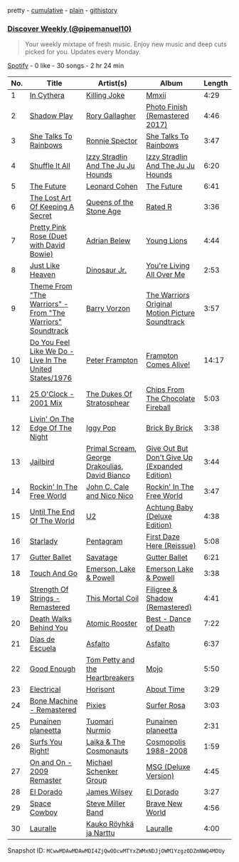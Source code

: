 pretty - [cumulative](/playlists/cumulative/37i9dQZEVXcKbRenf7f0wN.md) - [plain](/playlists/plain/37i9dQZEVXcKbRenf7f0wN) - [githistory](https://github.githistory.xyz/mackorone/spotify-playlist-archive/blob/main/playlists/plain/37i9dQZEVXcKbRenf7f0wN)

### [Discover Weekly \(@pipemanuel10\)](https://open.spotify.com/playlist/37i9dQZEVXcKbRenf7f0wN)

> Your weekly mixtape of fresh music\. Enjoy new music and deep cuts picked for you\. Updates every Monday.

[Spotify](https://open.spotify.com/user/spotify) - 0 like - 30 songs - 2 hr 24 min

| No. | Title | Artist(s) | Album | Length |
|---|---|---|---|---|
| 1 | [In Cythera](https://open.spotify.com/track/3lnvszqizDuVsyHL6m9iAe) | [Killing Joke](https://open.spotify.com/artist/0Zy4ncr8h1jd7Nzr9946fD) | [Mmxii](https://open.spotify.com/album/0LWjDZP9f3i6GYin68Fc5P) | 4:29 |
| 2 | [Shadow Play](https://open.spotify.com/track/15PTVLJS4Kczhnwl0FWFsh) | [Rory Gallagher](https://open.spotify.com/artist/1kcWyDvrlPUbyxkIoM6pAV) | [Photo Finish \(Remastered 2017\)](https://open.spotify.com/album/6mzKw8PnosDQ2sxsOylICG) | 4:46 |
| 3 | [She Talks To Rainbows](https://open.spotify.com/track/3AqLuBraxHY7qFtLeKTnvY) | [Ronnie Spector](https://open.spotify.com/artist/3ur7kjN4pd94zjUxrFSMDj) | [She Talks To Rainbows](https://open.spotify.com/album/6wHuR0lBrDzziBXmwhduii) | 3:47 |
| 4 | [Shuffle It All](https://open.spotify.com/track/2a8RVoWJUicF6nwBaiBYIB) | [Izzy Stradlin And The Ju Ju Hounds](https://open.spotify.com/artist/2YYSU2AADFjDtqz6gFGDkC) | [Izzy Stradlin And The Ju Ju Hounds](https://open.spotify.com/album/0C5dXQc43DCHdGqTU857Wt) | 6:20 |
| 5 | [The Future](https://open.spotify.com/track/5l8lYrnPEM1ln3J4XaTcy5) | [Leonard Cohen](https://open.spotify.com/artist/5l8VQNuIg0turYE1VtM9zV) | [The Future](https://open.spotify.com/album/7E4FRoU4Pk0WuO1SQMV1Bo) | 6:41 |
| 6 | [The Lost Art Of Keeping A Secret](https://open.spotify.com/track/1RwDsaft1szD0FO3DVEtaT) | [Queens of the Stone Age](https://open.spotify.com/artist/4pejUc4iciQfgdX6OKulQn) | [Rated R](https://open.spotify.com/album/05tJhGl52X4zGe0ySlcBk6) | 3:36 |
| 7 | [Pretty Pink Rose \(Duet with David Bowie\)](https://open.spotify.com/track/06ejjWuJnfvtb71bHlinaM) | [Adrian Belew](https://open.spotify.com/artist/67ACRXvvMXGf3zGJMefM63) | [Young Lions](https://open.spotify.com/album/7L0r2dXQ6EuS2srm199ZcV) | 4:44 |
| 8 | [Just Like Heaven](https://open.spotify.com/track/69u4YVuqKoVp3nZmpyxC8I) | [Dinosaur Jr.](https://open.spotify.com/artist/267VY6GX5LyU5c9M85ECZQ) | [You're Living All Over Me](https://open.spotify.com/album/3peMqhMZ1HT8N4lvSS3GPu) | 2:53 |
| 9 | [Theme From "The Warriors" \- From "The Warriors" Soundtrack](https://open.spotify.com/track/3DRcy1faUJgUNk0eNs7GKU) | [Barry Vorzon](https://open.spotify.com/artist/0ZtTuwrlILsNF0hmwQ2mRK) | [The Warriors Original Motion Picture Soundtrack](https://open.spotify.com/album/3PDBsXfz86WysGX0RAIJ8A) | 3:57 |
| 10 | [Do You Feel Like We Do \- Live In The United States/1976](https://open.spotify.com/track/09bsqnL4l4InaLxbBXT8LX) | [Peter Frampton](https://open.spotify.com/artist/0543y7yrvny4KymoaneT4W) | [Frampton Comes Alive!](https://open.spotify.com/album/1SJZWjxsSbKvSycxDfnwcN) | 14:17 |
| 11 | [25 O'Clock \- 2001 Mix](https://open.spotify.com/track/2XyFyhhWTXaSeOm8F1JFJM) | [The Dukes Of Stratosphear](https://open.spotify.com/artist/1ilhXoWIlGxz3fM4B24mNo) | [Chips From The Chocolate Fireball](https://open.spotify.com/album/46ZRujqytRXcbgloCKA9Q7) | 5:03 |
| 12 | [Livin' On The Edge Of The Night](https://open.spotify.com/track/2oQHrYlOkgh4dZ5v7nAdVG) | [Iggy Pop](https://open.spotify.com/artist/33EUXrFKGjpUSGacqEHhU4) | [Brick By Brick](https://open.spotify.com/album/7i0ZqPj8ggkRo5ZlUMehpX) | 3:38 |
| 13 | [Jailbird](https://open.spotify.com/track/55sWA5wLdxaMz9u68ebS8l) | [Primal Scream](https://open.spotify.com/artist/3wury2nd8idV4GecUg5xze), [George Drakoulias](https://open.spotify.com/artist/7gypIdzrRa5Qn38DR8ounG), [David Bianco](https://open.spotify.com/artist/6ups229w24QPVgpwi1Hha6) | [Give Out But Don't Give Up \(Expanded Edition\)](https://open.spotify.com/album/0j2jLKMZRXxh43wpcm9Ua9) | 3:44 |
| 14 | [Rockin' In The Free World](https://open.spotify.com/track/2ogWo12rGJN4OHFUKtbqFa) | [John C\. Cale and Nico Nico](https://open.spotify.com/artist/5nEg0VLPQdomR06R20xTUG) | [Rockin' In The Free World](https://open.spotify.com/album/7F8EJa5SAUEDVnWJDd6lsw) | 3:47 |
| 15 | [Until The End Of The World](https://open.spotify.com/track/4iiX7axMHcc76BGM0QJEY5) | [U2](https://open.spotify.com/artist/51Blml2LZPmy7TTiAg47vQ) | [Achtung Baby \(Deluxe Edition\)](https://open.spotify.com/album/0ta5VdkJcpdVnNrn7g4cZe) | 4:38 |
| 16 | [Starlady](https://open.spotify.com/track/0L8TqSHRBgNqzMDppy679x) | [Pentagram](https://open.spotify.com/artist/0xybuiDEYo3YuT3fLPaIyE) | [First Daze Here \(Reissue\)](https://open.spotify.com/album/0GM6MDeaoFAFZj2GSnjV6J) | 5:08 |
| 17 | [Gutter Ballet](https://open.spotify.com/track/3re7ymCtZpJAFbbA6RTdwD) | [Savatage](https://open.spotify.com/artist/3N1B1g6JtIgd6ClRkzD4yT) | [Gutter Ballet](https://open.spotify.com/album/16urvobgEwc6QK7ZTtyjNI) | 6:21 |
| 18 | [Touch And Go](https://open.spotify.com/track/2q85IdU5CwM6eXfE9BpPMV) | [Emerson, Lake & Powell](https://open.spotify.com/artist/6Do8N74ifeVxB1hc2cRcko) | [Emerson Lake & Powell](https://open.spotify.com/album/2YKjFHhp52XE2ot0u2GZsh) | 3:38 |
| 19 | [Strength Of Strings \- Remastered](https://open.spotify.com/track/771PoHfzfi4pseTfweKzC7) | [This Mortal Coil](https://open.spotify.com/artist/5OK8j1JnhoBlivN32G7yOO) | [Filigree & Shadow \(Remastered\)](https://open.spotify.com/album/3jxN3IOozWaRBCfhuqu2gu) | 4:41 |
| 20 | [Death Walks Behind You](https://open.spotify.com/track/0alAzVjp5aV0bRwzV9dyiV) | [Atomic Rooster](https://open.spotify.com/artist/6Ix7Hx8Af0jg9X4OfD9sYR) | [Best \- Dance of Death](https://open.spotify.com/album/4hcJsyCgXUgeeilYokg5LE) | 7:22 |
| 21 | [Días de Escuela](https://open.spotify.com/track/5RysTXaBv4Fm6Rhue9hW6i) | [Asfalto](https://open.spotify.com/artist/35O0ZY2fK0SHOrcwkEugK0) | [Asfalto](https://open.spotify.com/album/4NWx6Dcg3BjB2RY2JfXVXc) | 6:37 |
| 22 | [Good Enough](https://open.spotify.com/track/3BFOW7dc6oxzuEPWKsESTI) | [Tom Petty and the Heartbreakers](https://open.spotify.com/artist/4tX2TplrkIP4v05BNC903e) | [Mojo](https://open.spotify.com/album/1x0nxFkOWytBolK91qkUSJ) | 5:50 |
| 23 | [Electrical](https://open.spotify.com/track/3CTIQzmsSsPqI22uwQGq7f) | [Horisont](https://open.spotify.com/artist/1tPw1T8FYkf9GoxQeTzIgU) | [About Time](https://open.spotify.com/album/19V65g2ULvNcjb3R5eMxxh) | 3:29 |
| 24 | [Bone Machine \- Remastered](https://open.spotify.com/track/7ERZgMLgpVhrp2D6JYy02t) | [Pixies](https://open.spotify.com/artist/6zvul52xwTWzilBZl6BUbT) | [Surfer Rosa](https://open.spotify.com/album/50j4Wm1b9hLpSpPIA39Vp9) | 3:03 |
| 25 | [Punainen planeetta](https://open.spotify.com/track/3vQeeyza9CBaMzf7BQAhbK) | [Tuomari Nurmio](https://open.spotify.com/artist/7zBD3u7aYHxNPlLWc5CAdh) | [Punainen planeetta](https://open.spotify.com/album/2d7XKOoq9k6ZaS9beOPl8M) | 2:31 |
| 26 | [Surfs You Right!](https://open.spotify.com/track/3RB3YqLO7eV8VDogl73bLg) | [Laika & The Cosmonauts](https://open.spotify.com/artist/6UmSNX1sClVl8rYnig3t9i) | [Cosmopolis 1988\-2008](https://open.spotify.com/album/6bqafutEdknOXRTPcdGuLC) | 1:59 |
| 27 | [On and On \- 2009 Remaster](https://open.spotify.com/track/52w21TdgoWWs2IwfRnbpu4) | [Michael Schenker Group](https://open.spotify.com/artist/5uSY4FF3dZMCVSkZslKCHi) | [MSG \(Deluxe Version\)](https://open.spotify.com/album/6Waw606jSlxEJJkv7CjYes) | 4:45 |
| 28 | [El Dorado](https://open.spotify.com/track/2ELlv9YM2qejc3oSHG8Pmo) | [James Wilsey](https://open.spotify.com/artist/7a2quIjWm2Yv9QMdjXNfaG) | [El Dorado](https://open.spotify.com/album/5ylrojCQL0VAtEnKHa05dX) | 3:27 |
| 29 | [Space Cowboy](https://open.spotify.com/track/43dICZWeruQuFctoHrIEVS) | [Steve Miller Band](https://open.spotify.com/artist/6QtGlUje9TIkLrgPZrESuk) | [Brave New World](https://open.spotify.com/album/3JZytXag49xa4llN36anuV) | 4:56 |
| 30 | [Lauralle](https://open.spotify.com/track/5G6LgqIF8lq3qmKatHEQ55) | [Kauko Röyhkä ja Narttu](https://open.spotify.com/artist/1gdEQi5Qd5hYKMYeSCwnLK) | [Lauralle](https://open.spotify.com/album/2PclzLnAvbfNs1CxBC3Y7v) | 4:00 |

Snapshot ID: `MCwwMDAwMDAwMDI4ZjQwODcwMTYxZWMxNDJjOWM1YzgzODZmNWQ4MDUy`
